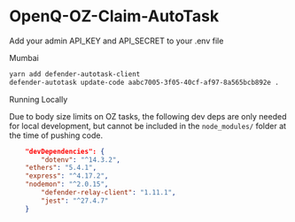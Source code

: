 # OpenQ-OZ-Claim-AutoTask

Add your admin API_KEY and API_SECRET to your .env file

Mumbai
```bash
yarn add defender-autotask-client
defender-autotask update-code aabc7005-3f05-40cf-af97-8a565bcb892e .
```

Running Locally

Due to body size limits on OZ tasks, the following dev deps are only needed for local development, but cannot be included in the `node_modules/` folder at the time of pushing code.

```json
	"devDependencies": {
		"dotenv": "^14.3.2",
    "ethers": "5.4.1",
    "express": "^4.17.2",
    "nodemon": "^2.0.15",
		"defender-relay-client": "1.11.1",
		"jest": "^27.4.7"
	}
```